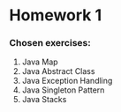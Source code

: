 # Homework 1

### Chosen exercises:
1. Java Map
2. Java Abstract Class
3. Java Exception Handling
4. Java Singleton Pattern
5. Java Stacks

